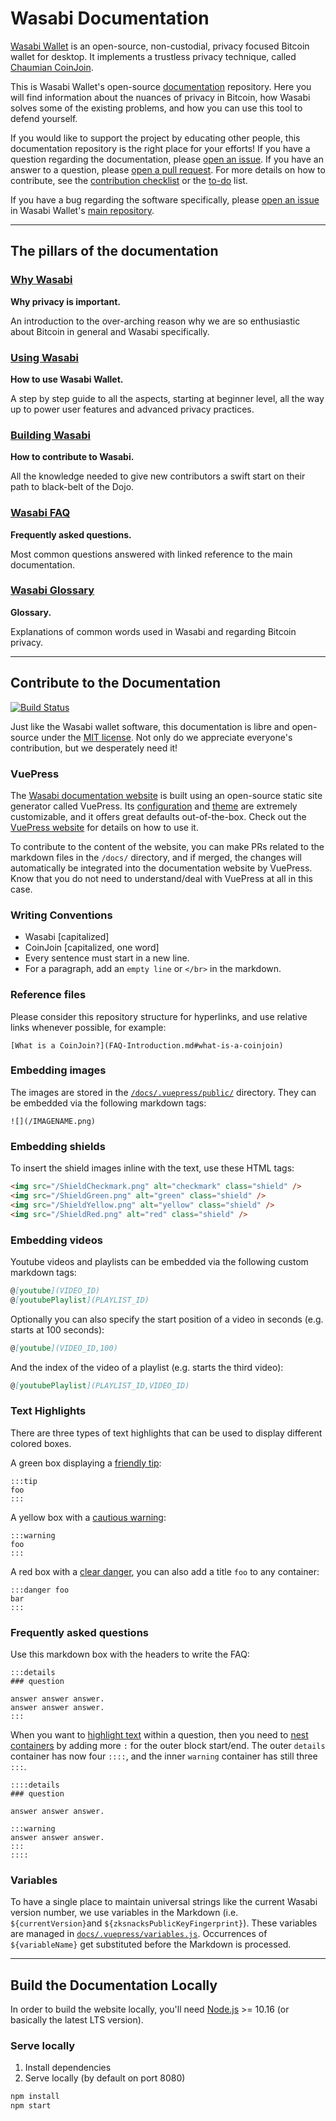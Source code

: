 # Wasabi Documentation

[Wasabi Wallet](https://wasabiwallet.io) is an open-source, non-custodial, privacy focused Bitcoin wallet for desktop. It implements a trustless privacy technique, called [Chaumian CoinJoin](https://github.com/nopara73/ZeroLink/).

This is Wasabi Wallet's open-source [documentation](https://docs.wasabiwallet.io) repository.
Here you will find information about the nuances of privacy in Bitcoin, how Wasabi solves some of the existing problems, and how you can use this tool to defend yourself.

If you would like to support the project by educating other people, this documentation repository is the right place for your efforts!
If you have a question regarding the documentation, please [open an issue](https://github.com/zkSNACKs/WasabiDoc/issues).
If you have an answer to a question, please [open a pull request](https://github.com/zkSNACKs/WasabiDoc/pulls).
For more details on how to contribute, see the [contribution checklist](https://docs.wasabiwallet.io/building-wasabi/ContributionChecklist.html) or the [to-do](https://docs.wasabiwallet.io/building-wasabi/ToDo.html) list.

If you have a bug regarding the software specifically, please [open an issue](https://github.com/zkSNACKs/WalletWasabi/issues/new/choose) in Wasabi Wallet's [main repository](https://github.com/zkSNACKs/WalletWasabi).

---

## The pillars of the documentation

### [Why Wasabi](https://github.com/zkSNACKs/WasabiDoc/tree/master/docs/why-wasabi/)

**Why privacy is important.**

An introduction to the over-arching reason why we are so enthusiastic about Bitcoin in general and Wasabi specifically.

### [Using Wasabi](https://github.com/zkSNACKs/WasabiDoc/tree/master/docs/using-wasabi/)

**How to use Wasabi Wallet.**

A step by step guide to all the aspects, starting at beginner level, all the way up to power user features and advanced privacy practices.

### [Building Wasabi](https://github.com/zkSNACKs/WasabiDoc/tree/master/docs/building-wasabi/)

**How to contribute to Wasabi.**

All the knowledge needed to give new contributors a swift start on their path to black-belt of the Dojo.

### [Wasabi FAQ](https://github.com/zkSNACKs/WasabiDoc/tree/master/docs/FAQ/)

**Frequently asked questions.**

Most common questions answered with linked reference to the main documentation.

### [Wasabi Glossary](https://github.com/zkSNACKs/WasabiDoc/tree/master/docs/glossary/)

**Glossary.**

Explanations of common words used in Wasabi and regarding Bitcoin privacy.

---

## Contribute to the Documentation

[![Build Status](https://dev.azure.com/zkSNACKs/WasabiDoc/_apis/build/status/zkSNACKs.WasabiDoc?branchName=master)](https://dev.azure.com/zkSNACKs/WasabiDoc/_build/latest?definitionId=4&branchName=master)

Just like the Wasabi wallet software, this documentation is libre and open-source under the [MIT license](LICENSE).
Not only do we appreciate everyone's contribution, but we desperately need it!

### VuePress

The [Wasabi documentation website](https://docs.wasabiwallet.io) is built using an open-source static site generator called VuePress.
Its [configuration](https://github.com/zkSNACKs/WasabiDoc/blob/master/docs/.vuepress/config.js) and [theme](https://github.com/zkSNACKs/WasabiDoc/tree/master/docs/.vuepress/styles) are extremely customizable, and it offers great defaults out-of-the-box.
Check out the [VuePress website](https://v1.vuepress.vuejs.org/) for details on how to use it.

To contribute to the content of the website, you can make PRs related to the markdown files in the `/docs/` directory, and if merged, the changes will automatically be integrated into the documentation website by VuePress.
Know that you do not need to understand/deal with VuePress at all in this case.

### Writing Conventions

- Wasabi [capitalized]
- CoinJoin [capitalized, one word]
- Every sentence must start in a new line.
- For a paragraph, add an `empty line` or `</br>` in the markdown.

### Reference files

Please consider this repository structure for hyperlinks, and use relative links whenever possible, for example:

```
[What is a CoinJoin?](FAQ-Introduction.md#what-is-a-coinjoin)
```

### Embedding images

The images are stored in the [`/docs/.vuepress/public/`](https://github.com/zkSNACKs/WasabiDoc/tree/master/docs/.vuepress/public) directory.
They can be embedded via the following markdown tags:

```
![](/IMAGENAME.png)
```

### Embedding shields

To insert the shield images inline with the text, use these HTML tags:

```html
<img src="/ShieldCheckmark.png" alt="checkmark" class="shield" />
<img src="/ShieldGreen.png" alt="green" class="shield" />
<img src="/ShieldYellow.png" alt="yellow" class="shield" />
<img src="/ShieldRed.png" alt="red" class="shield" />
```

### Embedding videos

Youtube videos and playlists can be embedded via the following custom markdown tags:

```md
@[youtube](VIDEO_ID)
@[youtubePlaylist](PLAYLIST_ID)
```

Optionally you can also specify the start position of a video in seconds (e.g. starts at 100 seconds):

```md
@[youtube](VIDEO_ID,100)
```

And the index of the video of a playlist (e.g. starts the third video):

```md
@[youtubePlaylist](PLAYLIST_ID,VIDEO_ID)
```

### Text Highlights

There are three types of text highlights that can be used to display different colored boxes.

A green box displaying a [friendly tip](https://docs.wasabiwallet.io/using-wasabi/PasswordBestPractices.html):

```
:::tip
foo
:::
```

A yellow box with a [cautious warning](https://docs.wasabiwallet.io/using-wasabi/WalletRecovery.html#back-up-wallet-file-and-password):

```
:::warning
foo
:::
```

A red box with a [clear danger](https://docs.wasabiwallet.io/using-wasabi/RestoreElectrum.html), you can also add a title `foo` to any container:

```
:::danger foo
bar
:::
```

### Frequently asked questions

Use this markdown box with the headers to write the FAQ:
```
:::details
### question

answer answer answer.
answer answer answer.
:::
```

When you want to [highlight text](README.md#text-highlights) within a question, then you need to [nest containers](https://github.com/markdown-it/markdown-it-container/issues/6#issuecomment-213789283) by adding more `:` for the outer block start/end. The outer `details` container has now four `::::`, and the inner `warning` container has still three `:::`.

```
::::details
### question

answer answer answer.

:::warning
answer answer answer.
:::
::::
```

### Variables

To have a single place to maintain universal strings like the current Wasabi version number, we use variables in the Markdown (i.e.  `${currentVersion}`and `${zksnacksPublicKeyFingerprint}`).
These variables are managed in [`docs/.vuepress/variables.js`](https://github.com/zkSNACKs/WasabiDoc/blob/master/docs/.vuepress/variables.js).
Occurrences of `${variableName}` get substituted before the Markdown is processed.

---

## Build the Documentation Locally

In order to build the website locally, you'll need [Node.js](https://nodejs.org/) >= 10.16 (or basically the latest LTS version).

### Serve locally

1. Install dependencies
2. Serve locally (by default on port 8080)

```bash
npm install
npm start
```
